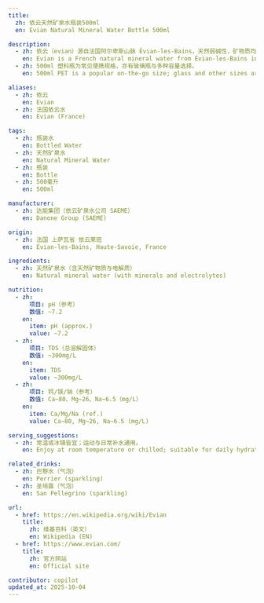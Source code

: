 ```yaml
---
title:
  zh: 依云天然矿泉水瓶装500ml
  en: Evian Natural Mineral Water Bottle 500ml

description:
  - zh: 依云（evian）源自法国阿尔卑斯山脉 Évian-les-Bains，天然弱碱性，矿物质均衡。
    en: Evian is a French natural mineral water from Évian-les-Bains in the Alps, mildly alkaline with balanced minerals.
  - zh: 500ml 塑料瓶为常见便携规格，亦有玻璃瓶与多种容量选择。
    en: 500ml PET is a popular on-the-go size; glass and other sizes are also available.

aliases:
  - zh: 依云
    en: Evian
  - zh: 法国依云水
    en: Evian (France)

tags:
  - zh: 瓶装水
    en: Bottled Water
  - zh: 天然矿泉水
    en: Natural Mineral Water
  - zh: 瓶装
    en: Bottle
  - zh: 500毫升
    en: 500ml

manufacturer:
  - zh: 达能集团（依云矿泉水公司 SAEME）
    en: Danone Group (SAEME)

origin:
  - zh: 法国 上萨瓦省 依云莱班
    en: Évian-les-Bains, Haute-Savoie, France

ingredients:
  - zh: 天然矿泉水（含天然矿物质与电解质）
    en: Natural mineral water (with minerals and electrolytes)

nutrition:
  - zh:
      项目: pH（参考）
      数值: ~7.2
    en:
      item: pH (approx.)
      value: ~7.2
  - zh:
      项目: TDS（总溶解固体）
      数值: ~300mg/L
    en:
      item: TDS
      value: ~300mg/L
  - zh:
      项目: 钙/镁/钠（参考）
      数值: Ca~80、Mg~26、Na~6.5（mg/L）
    en:
      item: Ca/Mg/Na (ref.)
      value: Ca~80, Mg~26, Na~6.5 (mg/L)

serving_suggestions:
  - zh: 常温或冰镇皆宜；运动与日常补水通用。
    en: Enjoy at room temperature or chilled; suitable for daily hydration and sports.

related_drinks:
  - zh: 巴黎水（气泡）
    en: Perrier (sparkling)
  - zh: 圣培露（气泡）
    en: San Pellegrino (sparkling)

url:
  - href: https://en.wikipedia.org/wiki/Evian
    title:
      zh: 维基百科（英文）
      en: Wikipedia (EN)
  - href: https://www.evian.com/
    title:
      zh: 官方网站
      en: Official site

contributor: copilot
updated_at: 2025-10-04
---
```

